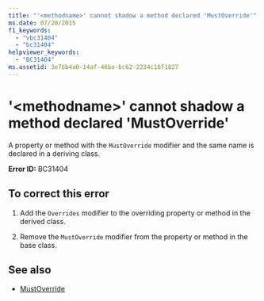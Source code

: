 ```yaml
---
title: "'<methodname>' cannot shadow a method declared 'MustOverride'"
ms.date: 07/20/2015
f1_keywords: 
  - "vbc31404"
  - "bc31404"
helpviewer_keywords: 
  - "BC31404"
ms.assetid: 3e7bb4a0-14af-46ba-bc62-2234c16f1827
---
```

# '\<methodname>' cannot shadow a method declared 'MustOverride'
A property or method with the `MustOverride` modifier and the same name is declared in a deriving class.  
  
 **Error ID:** BC31404  
  
## To correct this error  
  
1.  Add the `Overrides` modifier to the overriding property or method in the derived class.  
  
2.  Remove the `MustOverride` modifier from the property or method in the base class.  
  
## See also
- [MustOverride](../../visual-basic/language-reference/modifiers/mustoverride.md)
